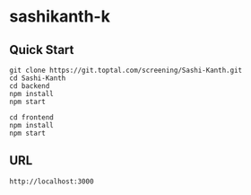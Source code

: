 
# sashikanth-k

## Quick Start

```
git clone https://git.toptal.com/screening/Sashi-Kanth.git
cd Sashi-Kanth
cd backend
npm install 
npm start
```

```
cd frontend
npm install 
npm start
```



## URL

```
http://localhost:3000
```

